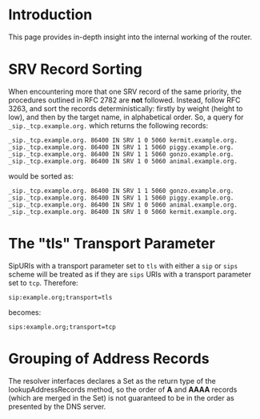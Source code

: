 

# Introduction #

This page provides in-depth insight into the internal working of the router.

# SRV Record Sorting #

When encountering more that one SRV record of the same priority, the procedures outlined in RFC 2782 are **not** followed.  Instead, follow RFC 3263, and sort the records deterministically: firstly by weight (height to low), and then by the target name, in alphabetical order.  So, a query for `_sip._tcp.example.org.` which returns the following records:

```
_sip._tcp.example.org. 86400 IN SRV 1 0 5060 kermit.example.org.
_sip._tcp.example.org. 86400 IN SRV 1 1 5060 piggy.example.org.
_sip._tcp.example.org. 86400 IN SRV 1 1 5060 gonzo.example.org.
_sip._tcp.example.org. 86400 IN SRV 1 0 5060 animal.example.org.
```

would be sorted as:

```
_sip._tcp.example.org. 86400 IN SRV 1 1 5060 gonzo.example.org.
_sip._tcp.example.org. 86400 IN SRV 1 1 5060 piggy.example.org.
_sip._tcp.example.org. 86400 IN SRV 1 0 5060 animal.example.org.
_sip._tcp.example.org. 86400 IN SRV 1 0 5060 kermit.example.org.
```

# The "tls" Transport Parameter #

SipURIs with a transport parameter set to `tls` with either a `sip` or `sips` scheme will be treated as if they are `sips` URIs with a transport parameter set to `tcp`.  Therefore:

```
sip:example.org;transport=tls
```

becomes:

```
sips:example.org;transport=tcp
```

# Grouping of Address Records #

The resolver interfaces declares a Set as the return type of the lookupAddressRecords method, so the order of **A** and **AAAA** records (which are merged in the Set) is not guaranteed to be in the order as presented by the DNS server.